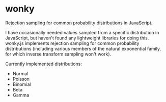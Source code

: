 # wonky
Rejection sampling for common probability distributions in JavaScript.

I have occasionally needed values sampled from a specific distribution in JavaScript, but haven't found any lightweight libraries for doing this. wonky.js implements rejection sampling for common probability distributions (including various members of the natural exponential family, for which inverse transform sampling won't work).

Currently implemented distributions:

- Normal
- Poisson
- Binomial
- Beta
- Gamma
